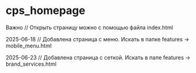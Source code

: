 # cps_homepage

Важно // Открыть страницу можно с помощью файла index.html 

2025-06-18 // 
Добавлена страница с меню. Искать в папке features -> mobile_menu.html

2025-06-23 //
Добавлена страница с сеткой. Искать в папе features -> brand_services.html